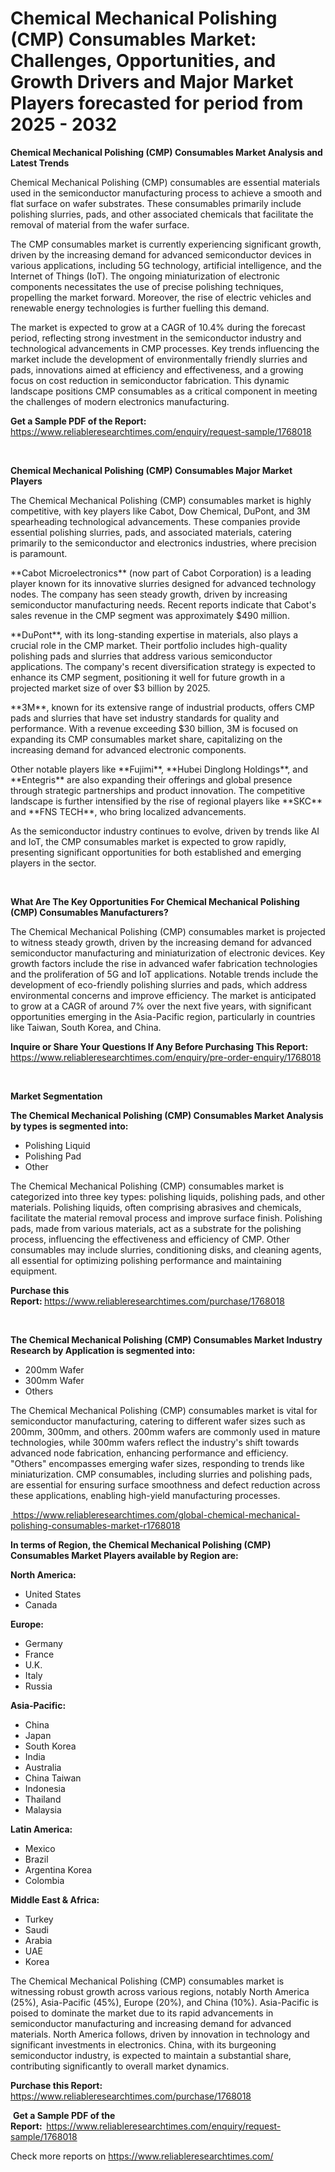 <p><h1>Chemical Mechanical Polishing (CMP) Consumables Market: Challenges, Opportunities, and Growth Drivers and Major Market Players forecasted for period from 2025 - 2032</h1></p><p><strong>Chemical Mechanical Polishing (CMP) Consumables Market Analysis and Latest Trends</strong></p>
<p><p>Chemical Mechanical Polishing (CMP) consumables are essential materials used in the semiconductor manufacturing process to achieve a smooth and flat surface on wafer substrates. These consumables primarily include polishing slurries, pads, and other associated chemicals that facilitate the removal of material from the wafer surface. </p><p>The CMP consumables market is currently experiencing significant growth, driven by the increasing demand for advanced semiconductor devices in various applications, including 5G technology, artificial intelligence, and the Internet of Things (IoT). The ongoing miniaturization of electronic components necessitates the use of precise polishing techniques, propelling the market forward. Moreover, the rise of electric vehicles and renewable energy technologies is further fuelling this demand.</p><p>The market is expected to grow at a CAGR of 10.4% during the forecast period, reflecting strong investment in the semiconductor industry and technological advancements in CMP processes. Key trends influencing the market include the development of environmentally friendly slurries and pads, innovations aimed at efficiency and effectiveness, and a growing focus on cost reduction in semiconductor fabrication. This dynamic landscape positions CMP consumables as a critical component in meeting the challenges of modern electronics manufacturing.</p></p>
<p><strong>Get a Sample PDF of the Report:&nbsp;</strong> <a href="https://www.reliableresearchtimes.com/enquiry/request-sample/1768018?utm_campaign=1933&utm_medium=2&utm_source=Github&utm_content=ia&utm_term=13022025&utm_id=chemical-mechanical-polishing-cmp-consumables">https://www.reliableresearchtimes.com/enquiry/request-sample/1768018</a></p>
<p>&nbsp;</p>
<p><strong>Chemical Mechanical Polishing (CMP) Consumables Major Market Players</strong></p>
<p><p>The Chemical Mechanical Polishing (CMP) consumables market is highly competitive, with key players like Cabot, Dow Chemical, DuPont, and 3M spearheading technological advancements. These companies provide essential polishing slurries, pads, and associated materials, catering primarily to the semiconductor and electronics industries, where precision is paramount.</p><p>**Cabot Microelectronics** (now part of Cabot Corporation) is a leading player known for its innovative slurries designed for advanced technology nodes. The company has seen steady growth, driven by increasing semiconductor manufacturing needs. Recent reports indicate that Cabot's sales revenue in the CMP segment was approximately $490 million.</p><p>**DuPont**, with its long-standing expertise in materials, also plays a crucial role in the CMP market. Their portfolio includes high-quality polishing pads and slurries that address various semiconductor applications. The company's recent diversification strategy is expected to enhance its CMP segment, positioning it well for future growth in a projected market size of over $3 billion by 2025.</p><p>**3M**, known for its extensive range of industrial products, offers CMP pads and slurries that have set industry standards for quality and performance. With a revenue exceeding $30 billion, 3M is focused on expanding its CMP consumables market share, capitalizing on the increasing demand for advanced electronic components.</p><p>Other notable players like **Fujimi**, **Hubei Dinglong Holdings**, and **Entegris** are also expanding their offerings and global presence through strategic partnerships and product innovation. The competitive landscape is further intensified by the rise of regional players like **SKC** and **FNS TECH**, who bring localized advancements.</p><p>As the semiconductor industry continues to evolve, driven by trends like AI and IoT, the CMP consumables market is expected to grow rapidly, presenting significant opportunities for both established and emerging players in the sector.</p></p>
<p>&nbsp;</p>
<p><strong>What Are The Key Opportunities For Chemical Mechanical Polishing (CMP) Consumables Manufacturers?</strong></p>
<p><p>The Chemical Mechanical Polishing (CMP) consumables market is projected to witness steady growth, driven by the increasing demand for advanced semiconductor manufacturing and miniaturization of electronic devices. Key growth factors include the rise in advanced wafer fabrication technologies and the proliferation of 5G and IoT applications. Notable trends include the development of eco-friendly polishing slurries and pads, which address environmental concerns and improve efficiency. The market is anticipated to grow at a CAGR of around 7% over the next five years, with significant opportunities emerging in the Asia-Pacific region, particularly in countries like Taiwan, South Korea, and China.</p></p>
<p><strong>Inquire or Share Your Questions If Any Before Purchasing This Report:</strong> <a href="https://www.reliableresearchtimes.com/enquiry/pre-order-enquiry/1768018?utm_campaign=1933&utm_medium=2&utm_source=Github&utm_content=ia&utm_term=13022025&utm_id=chemical-mechanical-polishing-cmp-consumables">https://www.reliableresearchtimes.com/enquiry/pre-order-enquiry/1768018</a></p>
<p>&nbsp;</p>
<p><strong>Market Segmentation</strong></p>
<p><strong>The Chemical Mechanical Polishing (CMP) Consumables Market Analysis by types is segmented into:</strong></p>
<p><ul><li>Polishing Liquid</li><li>Polishing Pad</li><li>Other</li></ul></p>
<p><p>The Chemical Mechanical Polishing (CMP) consumables market is categorized into three key types: polishing liquids, polishing pads, and other materials. Polishing liquids, often comprising abrasives and chemicals, facilitate the material removal process and improve surface finish. Polishing pads, made from various materials, act as a substrate for the polishing process, influencing the effectiveness and efficiency of CMP. Other consumables may include slurries, conditioning disks, and cleaning agents, all essential for optimizing polishing performance and maintaining equipment.</p></p>
<p><strong>Purchase this Report:&nbsp;</strong><a href="https://www.reliableresearchtimes.com/purchase/1768018?utm_campaign=1933&utm_medium=2&utm_source=Github&utm_content=ia&utm_term=13022025&utm_id=chemical-mechanical-polishing-cmp-consumables">https://www.reliableresearchtimes.com/purchase/1768018</a></p>
<p>&nbsp;</p>
<p><strong>The Chemical Mechanical Polishing (CMP) Consumables Market Industry Research by Application is segmented into:</strong></p>
<p><ul><li>200mm Wafer</li><li>300mm Wafer</li><li>Others</li></ul></p>
<p><p>The Chemical Mechanical Polishing (CMP) consumables market is vital for semiconductor manufacturing, catering to different wafer sizes such as 200mm, 300mm, and others. 200mm wafers are commonly used in mature technologies, while 300mm wafers reflect the industry's shift towards advanced node fabrication, enhancing performance and efficiency. "Others" encompasses emerging wafer sizes, responding to trends like miniaturization. CMP consumables, including slurries and polishing pads, are essential for ensuring surface smoothness and defect reduction across these applications, enabling high-yield manufacturing processes.</p></p>
<p><a href="https://www.reliableresearchtimes.com/global-chemical-mechanical-polishing-consumables-market-r1768018?utm_campaign=1933&utm_medium=2&utm_source=Github&utm_content=ia&utm_term=13022025&utm_id=chemical-mechanical-polishing-cmp-consumables">&nbsp;https://www.reliableresearchtimes.com/global-chemical-mechanical-polishing-consumables-market-r1768018</a></p>
<p><strong>In terms of Region, the Chemical Mechanical Polishing (CMP) Consumables Market Players available by Region are:</strong></p>
<p>
    <p> <strong> North America: </strong>
        <ul>
            <li>United States</li>
            <li>Canada</li>
        </ul>
        </p> 
    <p> <strong> Europe: </strong>
        <ul>
            <li>Germany</li>
            <li>France</li>
            <li>U.K.</li>
            <li>Italy</li>
            <li>Russia</li>
        </ul>
        </p> 
    <p> <strong> Asia-Pacific: </strong>
        <ul>
            <li>China</li>
            <li>Japan</li>
            <li>South Korea</li>
            <li>India</li>
            <li>Australia</li>
            <li>China Taiwan</li>
            <li>Indonesia</li>
            <li>Thailand</li>
            <li>Malaysia</li>
        </ul>
        </p> 
    <p> <strong> Latin America: </strong>
        <ul>
            <li>Mexico</li>
            <li>Brazil</li>
            <li>Argentina Korea</li>
            <li>Colombia</li>
        </ul>
        </p> 
    <p> <strong> Middle East & Africa: </strong>
        <ul>
            <li>Turkey</li>
            <li>Saudi</li>
            <li>Arabia</li>
            <li>UAE</li>
            <li>Korea</li>
        </ul>
    </p>
    </p>
<p><p>The Chemical Mechanical Polishing (CMP) consumables market is witnessing robust growth across various regions, notably North America (25%), Asia-Pacific (45%), Europe (20%), and China (10%). Asia-Pacific is poised to dominate the market due to its rapid advancements in semiconductor manufacturing and increasing demand for advanced materials. North America follows, driven by innovation in technology and significant investments in electronics. China, with its burgeoning semiconductor industry, is expected to maintain a substantial share, contributing significantly to overall market dynamics.</p></p>
<p><strong>Purchase this Report: </strong><a href="https://www.reliableresearchtimes.com/purchase/1768018?utm_campaign=1933&utm_medium=2&utm_source=Github&utm_content=ia&utm_term=13022025&utm_id=chemical-mechanical-polishing-cmp-consumables">https://www.reliableresearchtimes.com/purchase/1768018</a></p>
<p>&nbsp;<strong>Get a Sample PDF of the Report:&nbsp;&nbsp;</strong><a href="https://www.reliableresearchtimes.com/enquiry/request-sample/1768018?utm_campaign=1933&utm_medium=2&utm_source=Github&utm_content=ia&utm_term=13022025&utm_id=chemical-mechanical-polishing-cmp-consumables">https://www.reliableresearchtimes.com/enquiry/request-sample/1768018</a></p>
<p><strong></strong></p>
<p>Check more reports on <a href="https://www.reliableresearchtimes.com/?utm_campaign=1933&utm_medium=2&utm_source=Github&utm_content=ia&utm_term=13022025&utm_id=chemical-mechanical-polishing-cmp-consumables">https://www.reliableresearchtimes.com/</a></p>